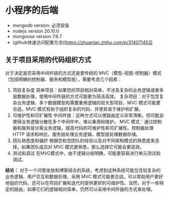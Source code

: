 # 小程序的后端

- mongodb version: 必须安装
- nodejs version 20.10.0
- mongoose version 7.6.7
- (github快速访问配置方法)[https://zhuanlan.zhihu.com/p/314071453]

## 关于项目采用的代码组织方式

对于决定是否采用中间件链的方式还是更传统的 MVC（模型-视图-控制器）模式（包括明确的控制器、服务和模型层），需要考虑几个因素：

1. 项目复杂度
   简单项目：如果您的项目相对简单，不涉及复杂的业务逻辑或者多层数据处理，使用中间件链的方式可能更为简洁高效。
   复杂项目：对于包含复杂业务逻辑、多个数据模型和需要重用逻辑的较大型项目，MVC 模式可能更合适。MVC 模式有助于组织复杂的代码，并使其易于维护和扩展。
2. 可维护性和可扩展性
   中间件链：这种方式可以使路由定义非常清晰，但可能会使得业务逻辑分散在多个中间件中，难以重用和维护。
   MVC 模式：通过控制器和服务层分离业务逻辑，提高代码的可维护性和可扩展性。控制器处理 HTTP 请求和响应，服务层处理业务逻辑，模型层处理数据存储。
3. 团队熟悉度和偏好
   根据您和您团队的经验以及对不同架构模式的熟悉度来选择。如果团队成员对 MVC 模式更熟悉，那么选择它可能会更高效。
4. 测试和调试
   在MVC模式中，由于逻辑分层明确，可能更容易进行单元测试和调试。

**结论：**
对于一个问卷发放和博客结合的系统，考虑到这种系统可能包含较复杂的业务逻辑、用户交互和数据处理，采用 MVC 模式可能更合适。可以帮助用户更好地组织代码，还可以在项目扩展和迭代时提供更好的可维护性。当然，对于一些特定的路由，如果它们的逻辑相对简单，仍然可以采用中间件链的方式来处理。


